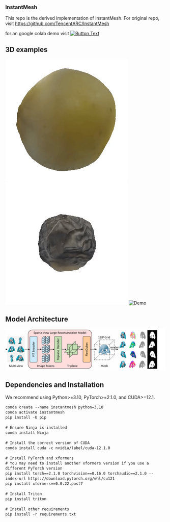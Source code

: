 ### InstantMesh
This repo is the derived implementation of InstantMesh. For original repo, visit https://github.com/TencentARC/InstantMesh

for an google colab demo visit [![Button Text](https://img.shields.io/badge/Button-Click%20Here-blue)](https://colab.research.google.com/drive/1spbyRA6ZNWDsZU1ZHt_-w_a4aeqZF9KU?usp=sharing)

## 3D examples

![Demo](https://github.com/UpM-BSc-Ai-projects/IP_Project/blob/main/CloneInstantMesh/BD_3D_example.gif)
![Demo](https://github.com/UpM-BSc-Ai-projects/IP_Project/blob/main/CloneInstantMesh/JD_3D_example.gif)
![Demo](https://github.com/UpM-BSc-Ai-projects/IP_Project/blob/main/CloneInstantMesh/KD_3D_example.gif)



## Model Architecture

![Logo](https://github.com/UpM-BSc-Ai-projects/IP_Project/blob/main/CloneInstantMesh/model_architecture.png)

## Dependencies and Installation
We recommend using Python>=3.10, PyTorch>=2.1.0, and CUDA>=12.1.
```
conda create --name instantmesh python=3.10
conda activate instantmesh
pip install -U pip

# Ensure Ninja is installed
conda install Ninja

# Install the correct version of CUDA
conda install cuda -c nvidia/label/cuda-12.1.0

# Install PyTorch and xformers
# You may need to install another xformers version if you use a different PyTorch version
pip install torch==2.1.0 torchvision==0.16.0 torchaudio==2.1.0 --index-url https://download.pytorch.org/whl/cu121
pip install xformers==0.0.22.post7

# Install Triton 
pip install triton

# Install other requirements
pip install -r requirements.txt
```
